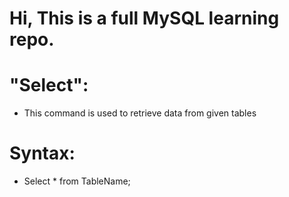 # Hi, This is a full MySQL learning repo.

# "Select":
- This command is used to retrieve data from given tables
  
# Syntax:
- Select * from TableName;
